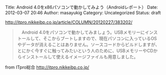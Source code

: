 Title: Android 4.0をx86パソコンで動かしてみよう（Androidレポート）
Date: 2012-03-07 20:46
Author: masayukig
Category: Uncategorized
Status: draft

<http://itpro.nikkeibp.co.jp/article/COLUMN/20120227/383202/>  
  
  

> 　Android
> 4.0をパソコンで動かしてみましょう。USBメモリーにインストールして、そこからブートしますので、現在パソコンに入っているOSやデータが消えることはありません。ソースコードからビルドしますが、とにかく今すぐに触ってみたいという人のために、USBメモリーやCDからインストールして使えるイメージファイルも用意しました。

  
  
from ITpro総合 <http://itpro.nikkeibp.co.jp/>
